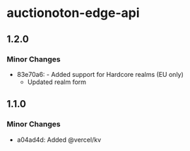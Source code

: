 # auctionoton-edge-api

## 1.2.0

### Minor Changes

- 83e70a6: - Added support for Hardcore realms (EU only)
  - Updated realm form

## 1.1.0

### Minor Changes

- a04ad4d: Added @vercel/kv
